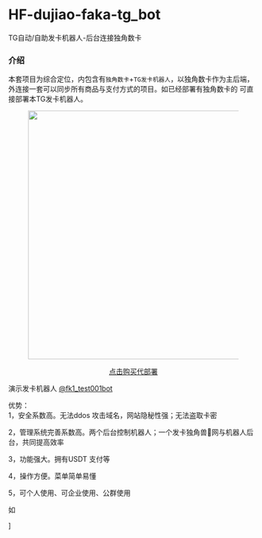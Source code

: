 # HF-dujiao-faka-tg_bot
TG自动/自助发卡机器人-后台连接独角数卡
<!-- wp:heading {"textAlign":"left","level":3} -->
<h3 class="wp-block-heading has-text-align-left">介绍</h3>
<!-- /wp:heading -->

<!-- wp:paragraph -->
<p>本套项目为综合定位，内包含有<code>独角数卡</code>+<code>TG发卡机器人</code>，以独角数卡作为主后端，外连接一套可以同步所有商品与支付方式的项目。如已经部署有独角数卡的 可直接部署本TG发卡机器人。</p>
<!-- /wp:paragraph -->

<!-- wp:zibllblock/postsbox -->
<div data-pid="98" class="wp-block-zibllblock-postsbox"></div>
<!-- /wp:zibllblock/postsbox -->

<!-- wp:image {"align":"center","width":500,"height":500,"sizeSlug":"large"} -->
<figure class="wp-block-image aligncenter size-large is-resized"><img src="https://input-s3.mn.input.im/donate-group/7/20230610/20230610_1686348840.png" alt="" style="width:500px;height:500px"/></figure>
<!-- /wp:image -->

<!-- wp:paragraph -->
<p> </p>
<!-- /wp:paragraph -->

<!-- wp:zibllblock/buttons {"alignment":"center"} -->
<div data-quantity="1" data-radius="true" style="text-align:center" class="wp-block-zibllblock-buttons radius"><span class="an_1 but hollow c-green"><a href="https://netflix233.tk/buy/86" data-type="URL" data-id="https://netflix233.tk/buy/86" target="_blank" rel="noreferrer noopener">点击购买代部署</a></span></div>
<!-- /wp:zibllblock/buttons -->

<!-- wp:paragraph -->
<p>演示发卡机器人 <a href="https://t.me/fk1_test001bot" data-type="link" data-id="https://t.me/fk1_test001bot">@fk1_test001bot</a></p>
<!-- /wp:paragraph -->

<!-- wp:paragraph -->
<p>优势：<br>1，安全系数高。无法ddos 攻击域名，网站隐秘性强；无法盗取卡密</p>
<!-- /wp:paragraph -->

<!-- wp:paragraph -->
<p>2，管理系统完善系数高。两个后台控制机器人；一个发卡独角兽🦄网与机器人后台，共同提高效率</p>
<!-- /wp:paragraph -->

<!-- wp:paragraph -->
<p>3，功能强大。拥有USDT 支付等</p>
<!-- /wp:paragraph -->

<!-- wp:paragraph -->
<p>4，操作方便。菜单简单易懂</p>
<!-- /wp:paragraph -->

<!-- wp:paragraph -->
<p>5，可个人使用、可企业使用、公群使用</p>
<!-- /wp:paragraph -->

<!-- wp:paragraph -->
<p>如</p>
<!-- /wp:paragraph -->

<!-- wp:zibllblock/postsbox -->
<div data-pid="288" class="wp-block-zibllblock-postsbox"></div>
<!-- /wp:zibllblock/postsbox -->

<!-- wp:zibllblock/postsbox -->
<div data-pid="859" class="wp-block-zibllblock-postsbox"></div>
<!-- /wp:zibllblock/postsbox -->

<!-- wp:zibllblock/postsbox -->
<div data-pid="255" class="wp-block-zibllblock-postsbox">]</div>
<!-- /wp:zibllblock/postsbox -->

<!-- wp:zibllblock/postsbox -->
<div data-pid="862" class="wp-block-zibllblock-postsbox"></div>
<!-- /wp:zibllblock/postsbox -->
